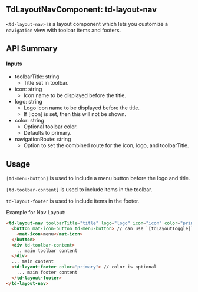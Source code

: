 ## TdLayoutNavComponent: td-layout-nav

`<td-layout-nav>` is a layout component which lets you customize a `navigation` view with toolbar items and footers.


## API Summary

#### Inputs

+ toolbarTitle: string
  + Title set in toolbar.
+ icon: string
  + Icon name to be displayed before the title.
+ logo: string
  + Logo icon name to be displayed before the title. 
  + If [icon] is set, then this will not be shown.
+ color: string
  + Optional toolbar color. 
  + Defaults to primary.
+ navigationRoute: string 
  + Option to set the combined route for the icon, logo, and toolbarTitle.

## Usage

`[td-menu-button]` is used to include a menu button before the logo and title.

`[td-toolbar-content]` is used to include items in the toolbar.

`td-layout-footer` is used to include items in the footer.

Example for Nav Layout:

```html
<td-layout-nav toolbarTitle="title" logo="logo" icon="icon" color="primary" navigationRoute="/">
  <button mat-icon-button td-menu-button> // can use `[tdLayoutToggle]` to toggle main sidenav
    <mat-icon>menu</mat-icon>
  </button>
  <div td-toolbar-content>
    .. main toolbar content
  </div>
  ... main content
  <td-layout-footer color="primary"> // color is optional
    ... main footer content
  </td-layout-footer>
</td-layout-nav>
```
